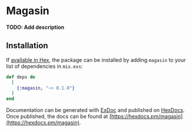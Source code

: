 # Magasin

**TODO: Add description**

## Installation

If [available in Hex](https://hex.pm/docs/publish), the package can be installed
by adding `magasin` to your list of dependencies in `mix.exs`:

```elixir
def deps do
  [
    {:magasin, "~> 0.1.0"}
  ]
end
```

Documentation can be generated with [ExDoc](https://github.com/elixir-lang/ex_doc)
and published on [HexDocs](https://hexdocs.pm). Once published, the docs can
be found at [https://hexdocs.pm/magasin](https://hexdocs.pm/magasin).

